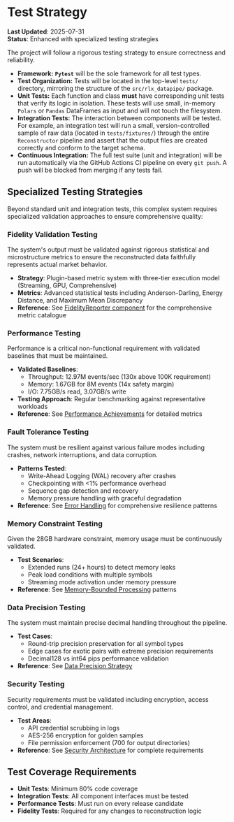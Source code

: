 # Test Strategy

**Last Updated**: 2025-07-31  
**Status**: Enhanced with specialized testing strategies

The project will follow a rigorous testing strategy to ensure correctness and reliability.

* **Framework:** **`Pytest`** will be the sole framework for all test types.
* **Test Organization:** Tests will be located in the top-level `tests/` directory, mirroring the structure of the `src/rlx_datapipe/` package.
* **Unit Tests:** Each function and class **must** have corresponding unit tests that verify its logic in isolation. These tests will use small, in-memory `Polars` or `Pandas` DataFrames as input and will not touch the filesystem.
* **Integration Tests:** The interaction between components will be tested. For example, an integration test will run a small, version-controlled sample of raw data (located in `tests/fixtures/`) through the entire `Reconstructor` pipeline and assert that the output files are created correctly and conform to the target schema.
* **Continuous Integration:** The full test suite (unit and integration) will be run automatically via the GitHub Actions CI pipeline on every `git push`. A push will be blocked from merging if any tests fail.

## Specialized Testing Strategies

Beyond standard unit and integration tests, this complex system requires specialized validation approaches to ensure comprehensive quality:

### Fidelity Validation Testing

The system's output must be validated against rigorous statistical and microstructure metrics to ensure the reconstructed data faithfully represents actual market behavior.

- **Strategy**: Plugin-based metric system with three-tier execution model (Streaming, GPU, Comprehensive)
- **Metrics**: Advanced statistical tests including Anderson-Darling, Energy Distance, and Maximum Mean Discrepancy
- **Reference**: See [FidelityReporter component](./components.md#component-4-fidelityreporter--in-progress---epic-3) for the comprehensive metric catalogue

### Performance Testing

Performance is a critical non-functional requirement with validated baselines that must be maintained.

- **Validated Baselines**: 
  - Throughput: 12.97M events/sec (130x above 100K requirement)
  - Memory: 1.67GB for 8M events (14x safety margin)
  - I/O: 7.75GB/s read, 3.07GB/s write
- **Testing Approach**: Regular benchmarking against representative workloads
- **Reference**: See [Performance Achievements](./architecture-status.md#performance-achievements) for detailed metrics

### Fault Tolerance Testing

The system must be resilient against various failure modes including crashes, network interruptions, and data corruption.

- **Patterns Tested**:
  - Write-Ahead Logging (WAL) recovery after crashes
  - Checkpointing with <1% performance overhead
  - Sequence gap detection and recovery
  - Memory pressure handling with graceful degradation
- **Reference**: See [Error Handling](./error-handling.md) for comprehensive resilience patterns

### Memory Constraint Testing

Given the 28GB hardware constraint, memory usage must be continuously validated.

- **Test Scenarios**:
  - Extended runs (24+ hours) to detect memory leaks
  - Peak load conditions with multiple symbols
  - Streaming mode activation under memory pressure
- **Reference**: See [Memory-Bounded Processing](./high-level-architecture.md#memory-bounded-processing) patterns

### Data Precision Testing

The system must maintain precise decimal handling throughout the pipeline.

- **Test Cases**:
  - Round-trip precision preservation for all symbol types
  - Edge cases for exotic pairs with extreme precision requirements
  - Decimal128 vs int64 pips performance validation
- **Reference**: See [Data Precision Strategy](./data-models.md#data-precision-strategy)

### Security Testing

Security requirements must be validated including encryption, access control, and credential management.

- **Test Areas**:
  - API credential scrubbing in logs
  - AES-256 encryption for golden samples
  - File permission enforcement (700 for output directories)
- **Reference**: See [Security Architecture](./security.md) for complete requirements

## Test Coverage Requirements

- **Unit Tests**: Minimum 80% code coverage
- **Integration Tests**: All component interfaces must be tested
- **Performance Tests**: Must run on every release candidate
- **Fidelity Tests**: Required for any changes to reconstruction logic